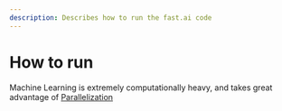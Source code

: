 ```yaml
---
description: Describes how to run the fast.ai code
---
```


# How to run

Machine Learning is extremely computationally heavy, and takes great advantage of [Parallelization](https://en.wikipedia.org/wiki/Parallel_computing)



